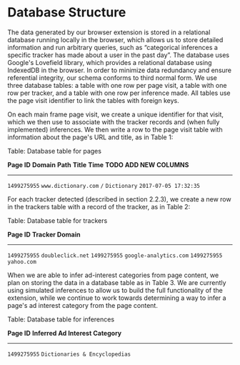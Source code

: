 # Database Structure 

The data generated by our browser extension is stored in a relational database running locally in the browser, which allows us to store detailed information and run arbitrary queries, such as “categorical inferences a specific tracker has made about a user in the past day”. The database uses Google's Lovefield library, which provides a relational database using IndexedDB in the browser. In order to minimize data redundancy and ensure referential integrity, our schema conforms to third normal form. We use three database tables: a table with one row per page visit, a table with one row per tracker, and a table with one row per inference made. All tables use the page visit identifier to link the tables with foreign keys.

On each main frame page visit, we create a unique identifier for that visit, which we then use to associate with the tracker records and (when fully implemented) inferences. We then write a row to the page visit table with information about the page's URL and title, as in Table 1:

Table: Database table for pages

**Page ID**  **Domain**             **Path**  **Title**    **Time**              **TODO ADD NEW COLUMNS**
-----------  --------------------   --------  ------------ --------------------- ------------------------
`1499275955` `www.dictionary.com`   `/`       `Dictionary` `2017-07-05 17:32:35`

For each tracker detected (described in section 2.2.3), we create a new row in the trackers table with a record of the tracker, as in Table 2:

Table: Database table for trackers

**Page ID**  **Tracker Domain**
------------ ----------------------
`1499275955`  `doubleclick.net`
`1499275955`  `google-analytics.com`
`1499275955`  `yahoo.com`


When we are able to infer ad-interest categories from page content, we plan on storing the data in a database table as in Table 3. We are currently using simulated inferences to allow us to build the full functionality of the extension, while we continue to work towards determining a way to infer a page's ad interest category from the page content.

Table: Database table for inferences

**Page ID**  **Inferred Ad Interest Category**  
-----------  ----------------------------------	
`1499275955` `Dictionaries & Encyclopedias`
